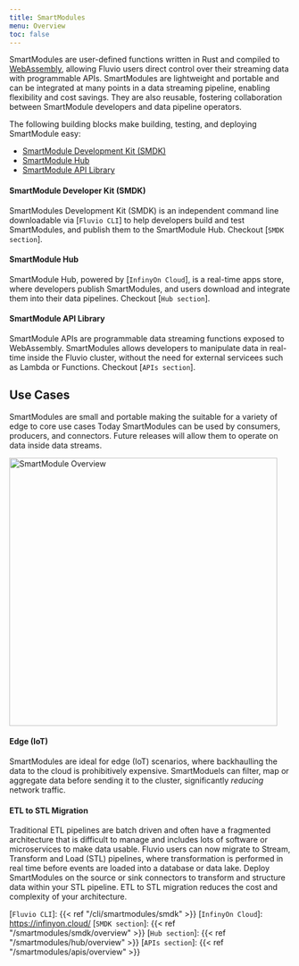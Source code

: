 ```yaml
---
title: SmartModules
menu: Overview
toc: false
---
```


SmartModules are user-defined functions written in Rust and compiled to <a href="https://webassembly.org/" target="_blank">WebAssembly</a>, allowing Fluvio users direct control over their streaming data with programmable APIs. SmartModules are lightweight and portable and can be integrated at many points in a data streaming pipeline, enabling flexibility and cost savings. They are also reusable, fostering collaboration between SmartModule developers and data pipeline operators.

The following building blocks make building, testing, and deploying SmartModule easy:

* [SmartModule Development Kit (SMDK)]
* [SmartModule Hub]
* [SmartModule API Library]

#### SmartModule Developer Kit (SMDK)

SmartModules Development Kit (SMDK) is an independent command line downloadable via [`Fluvio CLI`] to help developers build and test SmartModules, and publish them to the SmartModule Hub. Checkout [`SMDK section`].

#### SmartModule Hub

SmartModule Hub, powered by [`InfinyOn Cloud`], is a real-time apps store, where developers publish SmartModules, and users download and integrate them into their data pipelines. Checkout [`Hub section`].

#### SmartModule API Library

SmartModule APIs are programmable data streaming functions exposed to WebAssembly. SmartModules allows developers to manipulate data in real-time inside the Fluvio cluster, without the need for external servicees such as Lambda or Functions. Checkout [`APIs section`].


## Use Cases

SmartModules are small and portable making the suitable for a variety of edge to core use cases Today SmartModules can be used by consumers, producers, and connectors. Future releases will allow them to operate on data inside data streams.

<img src="/smartmodules/images/smartmodule-overview.svg" alt="SmartModule Overview" justify="center" height="480">

#### Edge (IoT)

SmartModules are ideal for edge (IoT) scenarios, where backhaulling the data to the cloud is prohibitively expensive. SmartModuels can filter, map or aggregate data before sending it to the cluster, significantly _reducing_ network traffic.

#### ETL to STL Migration

Traditional ETL pipelines are batch driven and often have a fragmented architecture that is difficult to manage and includes lots of software or microservices to make data usable. Fluvio users can now migrate to Stream, Transform and Load (STL) pipelines, where transformation is performed in real time before events are loaded into a database or data lake. Deploy SmartModules on the source or sink connectors to transform and structure data within your STL pipeline. ETL to STL migration reduces the cost and complexity of your architecture.


[SmartModule Development Kit (SMDK)]: #smartmodule-developer-kit-smdk
[SmartModule Hub]: #smartmodule-hub
[SmartModule API Library]:  #smartmodule-api-library
[`Fluvio CLI`]: {{< ref "/cli/smartmodules/smdk" >}}
[`InfinyOn Cloud`]: https://infinyon.cloud/
[`SMDK section`]: {{< ref "/smartmodules/smdk/overview" >}}
[`Hub section`]: {{< ref "/smartmodules/hub/overview" >}}
[`APIs section`]: {{< ref "/smartmodules/apis/overview" >}}
